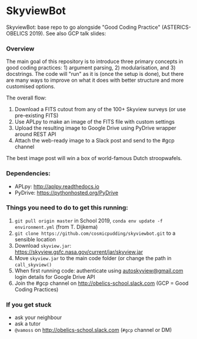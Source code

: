 # SkyviewBot
SkyviewBot: base repo to go alongside "Good Coding Practice" (ASTERICS-OBELICS 2019). 
See also GCP talk slides: <URL TO COME HERE ONCE SLIDES ARE DONE>

### Overview
The main goal of this repository is to introduce three primary concepts in good coding practices: 1) argument parsing, 2) modularisation, and 3) docstrings. The code will "run" as it is (once the setup is done), but there are many ways to improve on what it does with better structure and more customised options.

The overall flow:
1) Download a FITS cutout from any of the 100+ Skyview surveys (or use pre-existing FITS)
2) Use APLpy to make an image of the FITS file with custom settings
3) Upload the resulting image to Google Drive using PyDrive wrapper around REST API
4) Attach the web-ready image to a Slack post and send to the #gcp channel

The best image post will win a box of world-famous Dutch stroopwafels. 

### Dependencies:
- APLpy: http://aplpy.readthedocs.io
- PyDrive: https://pythonhosted.org/PyDrive

### Things you need to do to get this running:
1) `git pull origin master` in School 2019, `conda env update -f environment.yml` (from T. Dijkema)
2) `git clone https://github.com/cosmicpudding/skyviewbot.git` to a sensible location
3) Download `skyview.jar`: https://skyview.gsfc.nasa.gov/current/jar/skyview.jar
4) Move `skyview.jar` to the main code folder (or change the path in `call_skyview()`
5) When first running code: authenticate using autoskyview@gmail.com login details for Google Drive API
6) Join the #gcp channel on http://obelics-school.slack.com (GCP = Good Coding Practices)

### If you get stuck
- ask your neighbour
- ask a tutor
- `@vamoss` on http://obelics-school.slack.com (`#gcp` channel or DM)

